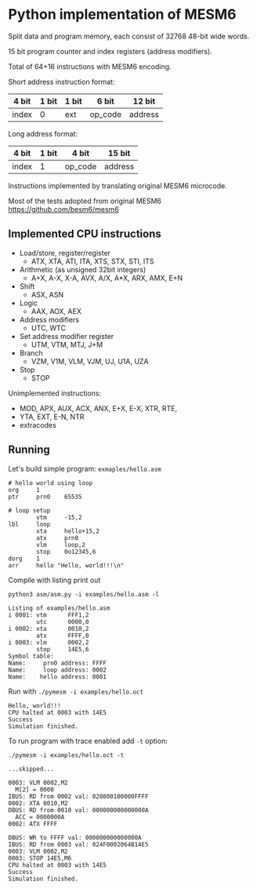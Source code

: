 # Python implementation of MESM6

Split data and program memory, each consist of 32768 48-bit wide words.

15 bit program counter and index registers (address modifiers).

Total of 64+16 instructions with MESM6 encoding.

Short address instruction format:

| 4 bit | 1 bit | 1 bit | 6 bit | 12 bit |
|---|---|---|---|---|
| index | 0 | ext | op_code | address |

Long address format:

| 4 bit | 1 bit | 4 bit | 15 bit |
|---|---|---|---|
| index | 1 | op_code | address |

Instructions implemented by translating original MESM6 microcode.

Most of the tests adopted from original MESM6 https://github.com/besm6/mesm6

## Implemented CPU instructions

* Load/store, register/register
  * ATX, XTA, ATI, ITA, XTS, STX, STI, ITS
* Arithmetic (as unsigned 32bit integers) 
  * A+X, A-X, X-A, AVX, A/X, A*X, ARX, AMX, E+N
* Shift
  * ASX, ASN
* Logic
  * AAX, AOX, AEX
* Address modifiers
  * UTC, WTC
* Set address modifier register
  * UTM, VTM, MTJ, J+M
* Branch
  * VZM, V1M, VLM, VJM, UJ, U1A, UZA
* Stop
  * STOP
    
Unimplemented instructions:
* MOD, APX, AUX, ACX, ANX, E+X, E-X, XTR, RTE, 
* YTA, EXT, E-N, NTR
* extracodes

## Running

Let's build simple program: `exmaples/hello.asm`

```
# hello world using loop
org     1
ptr     prn0    65535

# loop setup
        vtm     -15,2
lbl     loop
        xta     hello+15,2
        atx     prn0
        vlm     loop,2
        stop    0o12345,6
dorg    1
arr     hello "Hello, world!!!\n"

```

Compile with listing print out

`python3 asm/asm.py -i examples/hello.asm -l`

```
Listing of examples/hello.asm
i 0001: vtm      FFF1,2
        utc      0000,0
i 0002: xta      0010,2
        atx      FFFF,0
i 0003: vlm      0002,2
        stop     14E5,6
Symbol table:
Name:     prn0 address: FFFF
Name:     loop address: 0002
Name:    hello address: 0001
```

Run with `./pymesm -i examples/hello.oct`

```
Hello, world!!!
CPU halted at 0003 with 14E5
Success
Simulation finished.
```

To run program with trace enabled add `-t` option:

`./pymesm -i examples/hello.oct -t`

```
...skipped...

0003: VLM 0002,M2
  M[2] = 0000
IBUS: RD from 0002 val: 020800100000FFFF
0002: XTA 0010,M2
DBUS: RD from 0010 val: 000000000000000A
  ACC = 0000000A
0002: ATX FFFF

DBUS: WR to FFFF val: 000000000000000A
IBUS: RD from 0003 val: 024F0002064B14E5
0003: VLM 0002,M2
0003: STOP 14E5,M6
CPU halted at 0003 with 14E5
Success
Simulation finished.
```

